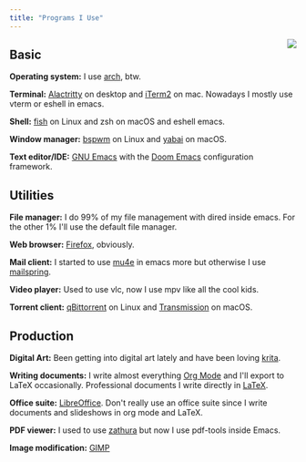 ```yaml
---
title: "Programs I Use"
---
```


<img align="right" src="/images/logo.webp">

## Basic
**Operating system:**
I use [arch](https://archlinux.org/), btw.

**Terminal:**
[Alactritty](https://alacritty.org/) on desktop and [iTerm2](https://iterm2.com/) on mac.
Nowadays I mostly use vterm or eshell in emacs.

**Shell:**
[fish](https://fishshell.com/) on Linux and zsh on macOS and eshell emacs.

**Window manager:**
[bspwm](https://github.com/baskerville/bspwm) on Linux and [yabai](https://github.com/koekeishiya/yabai) on macOS.

**Text editor/IDE:**
[GNU Emacs](https://www.gnu.org/software/emacs/) with the [Doom Emacs](https://github.com/hlissner/doom-emacs) configuration framework. 

## Utilities
**File manager:**
I do 99% of my file management with dired inside emacs. 
For the other 1% I'll use the default file manager.

**Web browser:**
[Firefox](https://www.mozilla.org/en-US/firefox/new/), obviously.

**Mail client:**
I started to use [mu4e](https://www.emacswiki.org/emacs/mu4e) in emacs more but otherwise I use [mailspring](https://getmailspring.com/).

**Video player:**
Used to use vlc, now I use mpv like all the cool kids.

**Torrent client:**
[qBittorrent](https://www.qbittorrent.org/) on Linux and [Transmission](https://transmissionbt.com/) on macOS.

## Production
**Digital Art:**
Been getting into digital art lately and have been loving [krita](https://krita.org/en/).

**Writing documents:**
I write almost everything [Org Mode](https://orgmode.org/) and I'll export to LaTeX occasionally.
Professional documents I write directly in [LaTeX](https://www.latex-project.org/).

**Office suite:**
[LibreOffice](https://www.libreoffice.org/).
Don't really use an office suite since I write documents and slideshows in org mode and LaTeX.

**PDF viewer:**
I used to use [zathura](https://pwmt.org/projects/zathura/) but now I use pdf-tools inside Emacs.

**Image modification:**
[GIMP](https://www.gimp.org/)
